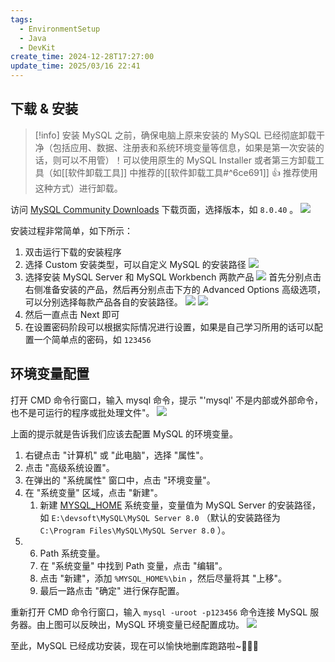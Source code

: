 ```yaml
---
tags:
  - EnvironmentSetup
  - Java
  - DevKit
create_time: 2024-12-28T17:27:00
update_time: 2025/03/16 22:41
---
```


## 下载 & 安装

> [!info]
> 安装 MySQL 之前，确保电脑上原来安装的 MySQL 已经彻底卸载干净（包括应用、数据、注册表和系统环境变量等信息，如果是第一次安装的话，则可以不用管）！可以使用原生的 MySQL Installer 或者第三方卸载工具（如[[软件卸载工具]] 中推荐的[[软件卸载工具#^6ce691]] 👍 推荐使用这种方式）进行卸载。

访问 [MySQL Community Downloads](https://dev.mysql.com/downloads/installer/) 下载页面，选择版本，如 `8.0.40` 。
![](https://img.xiaorang.fun/202502251753627.png)

安装过程非常简单，如下所示：

1. 双击运行下载的安装程序
2. 选择 Custom 安装类型，可以自定义 MySQL 的安装路径
   ![](https://img.xiaorang.fun/202502251753628.png)
3. 选择安装 MySQL Server 和 MySQL Workbench 两款产品
   ![](https://img.xiaorang.fun/202502251753629.png)
   首先分别点击右侧准备安装的产品，然后再分别点击下方的 Advanced Options 高级选项，可以分别选择每款产品各自的安装路径。
   ![](https://img.xiaorang.fun/202503162240237.png)
   ![](https://img.xiaorang.fun/202503162240238.png)
4. 然后一直点击 Next 即可
5. 在设置密码阶段可以根据实际情况进行设置，如果是自己学习所用的话可以配置一个简单点的密码，如 `123456`

## 环境变量配置

打开 CMD 命令行窗口，输入 mysql 命令，提示 "'mysql' 不是内部或外部命令，也不是可运行的程序或批处理文件"。
![](https://img.xiaorang.fun/202502251753630.png)

上面的提示就是告诉我们应该去配置 MySQL 的环境变量。

1. 右键点击 "计算机" 或 "此电脑"，选择 "属性"。
2. 点击 "高级系统设置"。
3. 在弹出的 "系统属性" 窗口中，点击 "环境变量"。
4. 在 "系统变量" 区域，点击 "新建"。
   1. 新建 <u>MYSQL_HOME</u> 系统变量，变量值为 MySQL Server 的安装路径，如 `E:\devsoft\MySQL\MySQL Server 8.0` （默认的安装路径为 `C:\Program Files\MySQL\MySQL Server 8.0` ）。
5. 6. Path 系统变量。
   1. 在 "系统变量" 中找到 Path 变量，点击 "编辑"。
   2. 点击 "新建"，添加 `%MYSQL_HOME%\bin` ，然后尽量将其 "上移"。
   3. 最后一路点击 "确定" 进行保存配置。

重新打开 CMD 命令行窗口，输入 `mysql -uroot -p123456` 命令连接 MySQL 服务器。由上图可以反映出，MySQL 环境变量已经配置成功。
![](https://img.xiaorang.fun/202502251753632.png)

至此，MySQL 已经成功安装，现在可以愉快地删库跑路啦~🌸🌸🌸
